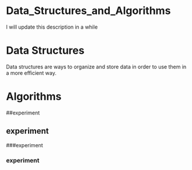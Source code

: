 # Data_Structures_and_Algorithms
I will update this description in a while


# Data Structures

Data structures are ways to organize and store data in order to use them in a more efficient way.

# Algorithms

##experiment
## experiment
###experiment
### experiment
